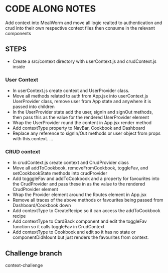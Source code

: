 # CODE ALONG NOTES

Add context into MealWorm and move all logic realted to authentication and crud into their own respective context files then consume in the relevant components

## STEPS

- Create a src/context directory with userContext.js and crudContext.js inside

### User Context

- In userContext.js create context and UserProvider class.
- Move all methods related to auth from App.jsx into userContext.js UserProvider class, remove user from App state and anywhere it is passed into children
- In the UserProvider state add the user, signIn and signOut methods, then pass this as the value for the rendered UserProvider element
- Wrap the UserProvider round the content in App.jsx render method
- Add contextType property to NavBar, Cookbook and Dashboard
- Replace any reference to signIn/Out methods or user object from props with this.context. ...

### CRUD context

- In crudContext.js create context and CrudProvider class
- Move all addToCookbook, removeFromCookbook, toggleFav, and setCookbookState methods into crudProvider
- Add togggleFav and addToCookbook and a property for favourites into the CrudProvider and pass these in as the value to the rendered CrudProvider element
- Wrap the Provider element around the Routes element in App.jsx
- Remove all traces of the above methods or favourites being passed from Dashboard/Cookbook down
- Add contextType to CreateRecipe so it can access the addToCookbook recipe
- Add contextType to CardBack component and edit the toggleFav function so it calls toggleFav in CrudContext
- Add contextType to Cookbook and edit so it has no state or componentDidMount but just renders the favourites from context.

## Challenge branch

context-challenge
